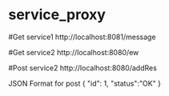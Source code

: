 # service_proxy

#Get service1
http://localhost:8081/message 

#Get service2
http://localhost:8080/ew

#Post service2
http://localhost:8080/addRes

JSON Format for post 
{
  "id": 1,
  "status":"OK"
}
